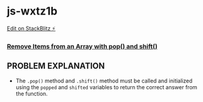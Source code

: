 # js-wxtz1b

[Edit on StackBlitz ⚡️](https://stackblitz.com/edit/js-wxtz1b)

### [Remove Items from an Array with pop() and shift()](https://www.freecodecamp.org/learn/javascript-algorithms-and-data-structures/basic-data-structures/remove-items-from-an-array-with-pop-and-shift)

## PROBLEM EXPLANATION
- The `.pop()` method and `.shift()` method must be called and initialized using the `popped` and `shifted` variables to return the correct answer from the function.
